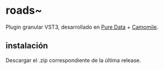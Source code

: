 # roads~
Plugin granular VST3, desarrollado en [Pure Data](https://github.com/pure-data/pure-data) + [Camomile](https://github.com/pierreguillot/Camomile).

## instalación
Descargar el .zip correspondiente de la última release.
